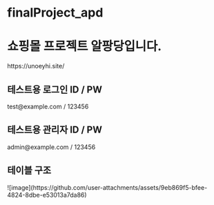 # finalProject_apd
<h1>쇼핑몰 프로젝트 알팡당입니다.</h1>
https://unoeyhi.site/
<h2>테스트용 로그인 ID / PW </h2>
test@example.com / 123456
<h2>테스트용 관리자 ID / PW </h2>
admin@example.com / 123456

<h2>테이블 구조</h2>
![image](https://github.com/user-attachments/assets/9eb869f5-bfee-4824-8dbe-e53013a7da86)
